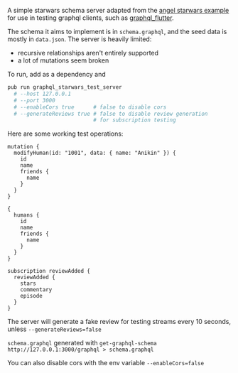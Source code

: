 A simple starwars schema server adapted from the [angel starwars example](https://github.com/angel-dart/graphql/tree/master/example_star_wars) for use in testing graphql clients, such as [graphql_flutter](https://github.com/zino-app/graphql-flutter).

The schema it aims to implement is in `schema.graphql`, and the seed data is mostly in `data.json`.
The server is heavily limited:

- recursive relationships aren't entirely supported
- a lot of mutations seem broken

To run, add as a dependency and

```bash
pub run graphql_starwars_test_server
  # --host 127.0.0.1
  # --port 3000
  # --enableCors true      # false to disable cors
  # --generateReviews true # false to disable review generation
                           # for subscription testing
```

Here are some working test operations:

```gql
mutation {
  modifyHuman(id: "1001", data: { name: "Anikin" }) {
    id
    name
    friends {
      name
    }
  }
}

{
  humans {
    id
    name
    friends {
      name
    }
  }
}

subscription reviewAdded {
  reviewAdded {
    stars
    commentary
    episode
  }
}
```

The server will generate a fake review for testing streams every 10 seconds, unless `--generateReviews=false`

`schema.graphql` generated with `get-graphql-schema http://127.0.0.1:3000/graphql > schema.graphql`

You can also disable cors with the env variable `--enableCors=false`
